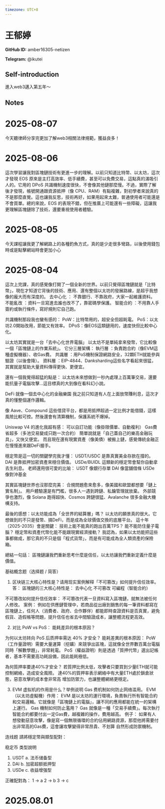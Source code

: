 ```yaml
---
timezone: UTC+8
---
```


# 王郁婷

**GitHub ID:** amber16305-netizen

**Telegram:** @ikutei

## Self-introduction

進入web3邁入第五年～

## Notes

<!-- Content_START -->
# 2025-08-07

今天聽律師分享完更加了解web3相關法律規範，獲益良多！

# 2025-08-06

這次學習讓我對區塊鏈技術有更進一步的理解。以前只知道比特幣、以太坊，這次才發現 EOS 原來是主打高效率、低手續費，甚至可以免費交易，這點真的滿吸引人的。它用的 DPoS 共識機制速度很快，不會像其他鏈那麼慢。不過，實際了解後才發現，帳號開通跟資源抵押（像 CPU、RAM）有點複雜，對初學者來說真的不是那麼直覺。這也讓我反思，技術再好，如果用起來太難，普通使用者可能還是不會買單。總的來說，EOS 的表現不錯，但在推廣上可能還有一些障礙，這讓我更理解區塊鏈除了技術，還要重視使用者體驗。

# 2025-08-05

今天課程讓我更了解網路上的各種釣魚方式，真的是少走很多彎路，以後使用錢包時或是點擊網站時會更加小心

# 2025-08-04

這次上完課，真的感覺像打開了一個全新的世界。以前只覺得區塊鏈就是「比特幣」，現在才知道它背後的技術、應用、還有整個以太坊的發展路線，是超乎我想像的龐大而有深度的。
去中心化 ： 不靠銀行、不靠政府，大家一起維護資料。
不能亂改 ：資料一旦寫進去誰也改不了，靠密碼學保護。
智能合約 ：不用靠人手簽約或執行條件，寫好規則它自己跑。

共識機制那段我也蠻有感的：
PoW：比特幣用的，超安全但超耗電。
PoS：以太坊2.0開始改用，節能又有效率。
DPoS：像EOS這類鏈用的，速度快但比較中心化。

以太坊其實就是一台「去中心化世界電腦」
以太坊不是單純拿來發幣，它比較像一個「區塊鏈上的作業系統」。
它分三層架構：
執行層 ：負責跑合約（像EVM這種虛擬機器）、收Gas費。
共識層 ：用PoS機制保證網路安全，32顆ETH就能參與驗證（以後會降）。
資料層 ：EIP-4844、Danksharding這些名字看起來很猛，其實就是幫助大量資料傳得更快、更便宜。

還有一個我覺得超猛的點是：
以太坊未來想做到一秒內處理上百萬筆交易，還要能抗量子電腦攻擊…這目標真的大到像在看科幻小說。

DeFi 就像一個去中心化的金融樂園
我之前只知道有人在上面放幣賺利息，這次才真的懂整個運作邏輯。

像 Aave、Compound 這些借貸平台，都是用抵押超過一定比例才能借錢，這樣風險比較可控。然後還會有清算機制，保護系統不爆掉。

Uniswap V4 的進化我超有感：
可以自訂功能（像掛限價單、自動複利）
Gas費省超多（多池交易變成只跑一次合約）
簡單說就是「自己蓋自己的樂高金融玩具」，又快又便宜。
而且現在還有現實資產（像美債）被搬上鏈，感覺傳統金融正在慢慢進來跟DeFi握手。

穩定幣是這一切的關鍵學完我才懂：
USDT/USDC 是靠真實美金存款在撐的。
DAI 是靠抵押加密資產來穩住價值。
USDe/BUIDL 這類新的穩定幣會幫你自動拿去生利息。
老師還用很可愛的比喻：
USDT 像銀行存單
DAI 像當舖借條
USDe 像對沖基金 

其實區塊鏈世界也沒那麼完美：
合規問題愈來愈多，像美國和歐盟都想要「鏈上實名制」。
用戶體驗還是有門檻，很多人一遇到跨鏈、私鑰管理就放棄。
外部競爭也激烈，像 Solana 跑得超快、Cosmos 跨鏈很猛、Avalanche 很多金融大機構支持。

最後的感想：以太坊能成為「全世界的結算層」嗎？
以太坊的願景真的很大。它想做到的不只是發幣、搞DeFi，而是成為全球價值交換的底層平台。
這十年（2025-2035）會是關鍵：
技術上能不能真的跑出百萬TPS？
能不能防住量子電腦？
穩定幣和資產代幣化能不能跟現實經濟接軌？
我認為，如果以太坊能把這些事都做成，那它真的不只是個「程式貨幣」，而是有可能成為全人類資產的保險箱。

總結一句話：
區塊鏈讓我們重新思考什麼是信任，以太坊讓我們重新定義什麼是價值。

基础概念题（选择题 / 简答）
1. 区块链三大核心特性是？请用现实案例解释「不可篡改」如何提升信任效率。
答：
區塊鏈的三大核心特性是：
去中心化
不可篡改
可編程（智能合約）

不可篡改如何提升信任效率：
不可篡改代表一旦資料寫入區塊鏈，就無法被任何人修改。
案例： 例如在供應鏈管理中，若商品從出廠到銷售的每一筆資料都寫在區塊鏈上，任何人（消費者、政府、合作夥伴）都能即時查證資料是否真實，避免假貨、造假帳等問題，提升信任也省去中間驗證成本，讓整體流程更高效。

2. 对比 PoW vs PoS：
能耗差异的根本原因？

为何以太坊转向 PoS 后质押率需达 40% 才安全？
能耗差異的根本原因：
PoW（工作量證明）需要大量運算（挖礦）來競爭出區塊，這就像全世界數百萬台電腦同時「解數學題」，非常耗電。
PoS（權益證明）則是透過「質押代幣」選出記帳者，基本不需要高功耗設備，因此能耗極低。

為何質押率要達40%才安全？
若質押比例太低，攻擊者只要買到少量ETH就可能控制網絡，造成安全風險。
達40%的質押率表示網絡中有大量ETH處於鎖倉狀態，惡意攻擊的成本會非常高 增加防禦力，也讓整體網絡更穩定。

3. EVM 虚拟机的作用是什么？举例说明 Gas 费机制如何防止网络滥用。
EVM（以太坊虛擬機）作用：
EVM 是以太坊的運行環境，負責執行所有智能合約和交易邏輯。它就像是「區塊鏈上的電腦」，讓不同的應用都能在統一的架構上運行。
 Gas 機制如何防止濫用？
Gas 就像是一種「交易手續費」。每次執行智能合約都要付出一定Gas費，越複雜的操作，費用越高。
例子： 如果有人想發動惡意攻擊，像是寫一個無限循環的合約佔用網路資源，那麼他將需要付出非常高的Gas費，這會讓攻擊變得非常昂貴、不划算  自然形成防禦機制。

 连线题
請將穩定幣與類型配對：

稳定币	类型說明
1. USDT	a. 法币储备型
2. DAI	b. 加密超额抵押型
3. USDe	c. 收益增强型

正確配對為：
1 → a
2 → b
3 → c


# 2025.08.01


<!-- Content_END -->
